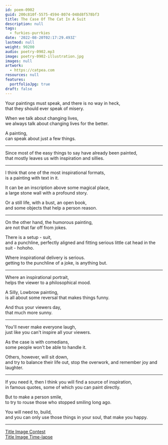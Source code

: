 ```yaml
---
id: poem-0902
guid: 200c810f-5575-4594-8074-048d8f578bf3
title: The Case Of The Cat In A Suit
description: null
tags:
  - furkies-purrkies
date: '2022-08-20T02:17:29.493Z'
lastmod: null
weight: 90200
audio: poetry-0902.mp3
image: poetry-0902-illustration.jpg
images: null
artwork:
  - https://catpea.com
resources: null
features:
  portfolioJpg: true
draft: false
---
```


Your paintings must speak, and there is no way in heck,\
that they should ever speak of misery.

When we talk about changing lives,\
we always talk about changing lives for the better.

A painting,\
can speak about just a few things.

---

Since most of the easy things to say have already been painted,\
that mostly leaves us with inspiration and sillies.

---

I think that one of the most inspirational formats,\
is a painting with text in it.

It can be an inscription above some magical place,\
a large stone wall with a profound story.

Or a still life, with a bust, an open book,\
and some objects that help a person reason.

---

On the other hand, the humorous painting,\
are not that far off from jokes.

There is a setup - suit,\
and a punchline, perfectly aligned and fitting serious little cat head in the suit - hohoho.

Where inspirational delivery is serious.\
getting to the punchline of a joke, is anything but.

---

Where an inspirational portrait,\
helps the viewer to a philosophical mood.

A Silly, Lowbrow painting,\
is all about some reversal that makes things funny.

And thus your viewers day,\
that much more sunny.

---

You'll never make everyone laugh,\
just like you can't inspire all your viewers.

As the case is with comedians,\
some people won't be able to handle it.

Others, however, will sit down,\
and try to balance their life out, stop the overwork, and remember joy and laughter.

---

If you need it, then I think you will find a source of inspiration,\
in famous quotes, some of which you can paint directly.

But to make a person smile,\
to try to rouse those who stopped smiling long ago.

You will need to, build,\
and you can only use those things in your soul, that make you happy.

---

[Title Image Contest](https://www.reddit.com/r/redditgetsdrawn/comments/wqujav/comment/il0b9cn/?utm_source=reddit\&utm_medium=web2x\&context=3)\
[Title Image Time-lapse](https://youtu.be/Tul5Fp6uQpI)
